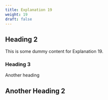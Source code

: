 ```yaml
---
title: Explanation 19
weight: 19
draft: false
---
```


## Heading 2

This is some dummy content for Explanation 19.

### Heading 3

Another heading

## Another Heading 2

